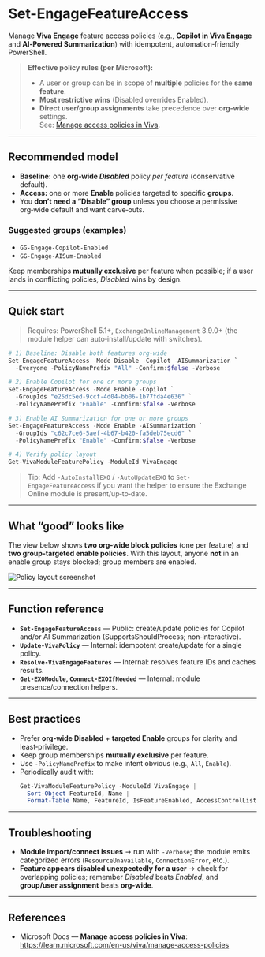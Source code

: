 ﻿# Set-EngageFeatureAccess

Manage **Viva Engage** feature access policies (e.g., **Copilot in Viva Engage** and **AI‑Powered Summarization**) with idempotent, automation‑friendly PowerShell.

> **Effective policy rules (per Microsoft):**  
> - A user or group can be in scope of **multiple** policies for the **same feature**.  
> - **Most restrictive wins** (Disabled overrides Enabled).  
> - **Direct user/group assignments** take precedence over **org‑wide** settings.  
> See: [Manage access policies in Viva](https://learn.microsoft.com/en-us/viva/manage-access-policies).

---

## Recommended model

- **Baseline:** one **org‑wide *Disabled*** policy *per feature* (conservative default).
- **Access:** one or more **Enable** policies targeted to specific **groups**.
- You **don’t need a “Disable” group** unless you choose a permissive org‑wide default and want carve‑outs.

### Suggested groups (examples)
- `GG-Engage-Copilot-Enabled`
- `GG-Engage-AISum-Enabled`

Keep memberships **mutually exclusive** per feature when possible; if a user lands in conflicting policies, *Disabled* wins by design.

---

## Quick start

> Requires: PowerShell 5.1+, `ExchangeOnlineManagement` 3.9.0+ (the module helper can auto‑install/update with switches).

```powershell
# 1) Baseline: Disable both features org‑wide
Set-EngageFeatureAccess -Mode Disable -Copilot -AISummarization `
  -Everyone -PolicyNamePrefix "All" -Confirm:$false -Verbose

# 2) Enable Copilot for one or more groups
Set-EngageFeatureAccess -Mode Enable -Copilot `
  -GroupIds "e25dc5ed-9ccf-4d04-bb06-1b77fda4e636" `
  -PolicyNamePrefix "Enable" -Confirm:$false -Verbose

# 3) Enable AI Summarization for one or more groups
Set-EngageFeatureAccess -Mode Enable -AISummarization `
  -GroupIds "c62c7ce6-5aef-4b67-b420-fa5deb75ecd6" `
  -PolicyNamePrefix "Enable" -Confirm:$false -Verbose

# 4) Verify policy layout
Get-VivaModuleFeaturePolicy -ModuleId VivaEngage
```

> Tip: Add `-AutoInstallEXO` / `-AutoUpdateEXO` to `Set-EngageFeatureAccess` if you want the helper to ensure the Exchange Online module is present/up‑to‑date.

---

## What “good” looks like

The view below shows **two org‑wide block policies** (one per feature) and **two group‑targeted enable policies**. With this layout, anyone **not** in an enable group stays blocked; group members are enabled.

![Policy layout screenshot](Images/policy-layout.png)

---

## Function reference

- **`Set-EngageFeatureAccess`** — Public: create/update policies for Copilot and/or AI Summarization (SupportsShouldProcess; non‑interactive).  
- **`Update-VivaPolicy`** — Internal: idempotent create/update for a single policy.  
- **`Resolve-VivaEngageFeatures`** — Internal: resolves feature IDs and caches results.  
- **`Get-EXOModule`, `Connect-EXOIfNeeded`** — Internal: module presence/connection helpers.

---

## Best practices

- Prefer **org‑wide Disabled** + **targeted Enable** groups for clarity and least‑privilege.
- Keep group memberships **mutually exclusive** per feature.
- Use `-PolicyNamePrefix` to make intent obvious (e.g., `All`, `Enable`).
- Periodically audit with:  
  ```powershell
  Get-VivaModuleFeaturePolicy -ModuleId VivaEngage |
    Sort-Object FeatureId, Name |
    Format-Table Name, FeatureId, IsFeatureEnabled, AccessControlList
  ```

---

## Troubleshooting

- **Module import/connect issues** → run with `-Verbose`; the module emits categorized errors
  (`ResourceUnavailable`, `ConnectionError`, etc.).  
- **Feature appears disabled unexpectedly for a user** → check for overlapping policies; remember
  *Disabled* beats *Enabled*, and **group/user assignment** beats **org‑wide**.

---

## References

- Microsoft Docs — **Manage access policies in Viva**:  
  https://learn.microsoft.com/en-us/viva/manage-access-policies
